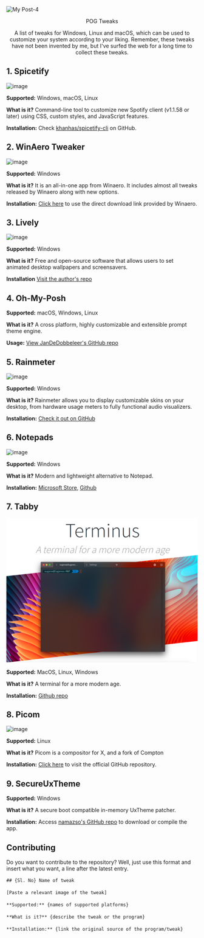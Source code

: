 ![My Post-4](https://user-images.githubusercontent.com/78948152/131821680-6bfe41bc-5c6c-4ca3-ba49-916f8ee262dc.png)

<p align=center> POG Tweaks
<p align=center> A list of tweaks for Windows, Linux and macOS, which can be used to customize your system according to your liking.
Remember, these tweaks have not been invented by me, but I've surfed the web for a long time to collect these tweaks.

## 1. Spicetify

![image](https://user-images.githubusercontent.com/78948152/131786096-1cb5532e-c4d7-44d4-a0f1-2771b5bc473a.png)


**Supported:** Windows, macOS, Linux

**What is it?** Command-line tool to customize new Spotify client (v1.1.58 or later) using CSS, custom styles, and JavaScript features. 

**Installation:** Check [khanhas/spicetify-cli](https://github.com/khanhas/spicetify-cli) on GitHub.


## 2. WinAero Tweaker

![image](https://user-images.githubusercontent.com/78948152/131786276-02d498db-be31-4859-bc67-7ff8f86f62bb.png)

**Supported:** Windows

**What is it?** It is an all-in-one app from Winaero. It includes almost all tweaks released by Winaero along with new options.

**Installation:** [Click here](https://winaero.com/downloads/winaerotweaker.zip) to use the direct download link provided by Winaero.

## 3. Lively

![image](https://user-images.githubusercontent.com/78948152/131786941-95b64d30-1fcf-4f21-9053-a5c2b299e58b.png)

**Supported:** Windows

**What is it?** Free and open-source software that allows users to set animated desktop wallpapers and screensavers.

**Installation** [Visit the author's repo](https://github.com/rocksdanister/lively)

## 4. Oh-My-Posh

**Supported:** macOS, Windows, Linux

**What is it?** A cross platform, highly customizable and extensible prompt theme engine.

**Usage:** [View JanDeDobbeleer's GitHub repo](https://github.com/JanDeDobbeleer/oh-my-posh)

## 5. Rainmeter

![image](https://user-images.githubusercontent.com/78948152/131816842-80593f47-4e5d-4f7f-bfaa-f9a47707a97d.png)

**Supported:** Windows

**What is it?** Rainmeter allows you to display customizable skins on your desktop, from hardware usage meters to fully functional audio visualizers.

**Installation:** [Check it out on GitHub](https://github.com/rainmeter/rainmeter)

## 6. Notepads

![image](https://github.com/JasonStein/Notepads/raw/master/ScreenShots/1.png?raw=true)

**Supported:** Windows

**What is it?** Modern and lightweight alternative to Notepad.

**Installation:** [Microsoft Store](https://www.microsoft.com/en-us/p/notepads-app/9nhl4nsc67wm), [Github](https://github.com/JasonStein/Notepads)

## 7. Tabby

![image](https://raw.githubusercontent.com/Eugeny/tabby/master/docs/readme.png)

**Supported:** MacOS, Linux, Windows

**What is it?** A terminal for a more modern age.

**Installation:** [Github repo](https://github.com/Eugeny/tabby)

## 8. Picom

 ![image](https://user-images.githubusercontent.com/13266308/74752444-acde8100-523c-11ea-815f-32a9d2738929.png)

 **Supported:** Linux

 **What is it?** Picom is a compositor for X, and a fork of Compton

 **Installation:** [Click here](https://github.com/yshui/picom) to visit the official GitHub repository.

## 9. SecureUxTheme
 
 **Supported:** Windows

 **What is it?** A secure boot compatible in-memory UxTheme patcher.
 
 **Installation:** Access [namazso's GitHub repo](https://github.com/namazso/SecureUxTheme) to download or compile the app.

## Contributing
Do you want to contribute to the repository? Well, just use this format and insert what you want, a line after the latest entry.

```
## {Sl. No} Name of tweak

[Paste a relevant image of the tweak]

**Supported:** {names of supported platforms}

**What is it?** {describe the tweak or the program}

**Installation:** {link the original source of the program/tweak}

```
